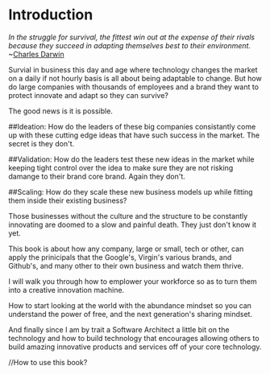 # Introduction
_In the struggle for survival, the fittest win out at the expense of their rivals because they succeed in adapting themselves best to their environment._
~[Charles Darwin](http://www.biographyonline.net/scientists/darwin-quotes.html)


Survial in business this day and age where technology changes the market on a daily if not hourly basis is all about being adaptable to change. But how do large companies with thousands of employees and a brand they want to protect innovate and adapt so they can survive?

The good news is it is possible.


##Ideation:
How do the leaders of these big companies consistantly come up with these cutting edge ideas that have such success in the market. The secret is they don't.

##Validation:
How do the leaders test these new ideas in the market while keeping tight control over the idea to make sure they are not risking damange to their brand core brand. Again they don't.

##Scaling:
How do they scale these new business models up while fitting them inside their existing business?


Those businesses without the culture and the structure to be constantly innovating are doomed to a slow and painful death. They just don't know it yet.

This book is about how any company, large or small, tech or other, can apply the prinicipals that the Google's, Virgin's various brands, and Github's, and many other to their own business and watch them thrive.

I will walk you through how to emplower your workforce so as to turn them into a creative innovation machine.

How to start looking at the world with the abundance mindset so you can understand the power of free, and the next generation's sharing mindset.

And finally since I am by trait a Software Architect a little bit on the technology and how to build technology that encourages allowing others to build amazing innovative products and services off of your core technology.

//How to use this book?


